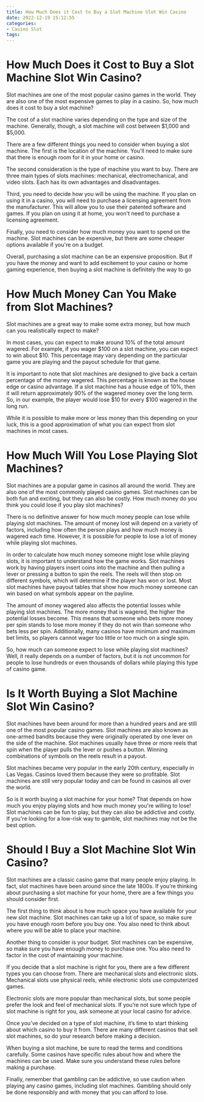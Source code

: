 ```yaml
---
title: How Much Does it Cost to Buy a Slot Machine Slot Win Casino
date: 2022-12-19 15:12:55
categories:
- Casino Slot
tags:
---
```



#  How Much Does it Cost to Buy a Slot Machine Slot Win Casino?

Slot machines are one of the most popular casino games in the world. They are also one of the most expensive games to play in a casino. So, how much does it cost to buy a slot machine?

The cost of a slot machine varies depending on the type and size of the machine. Generally, though, a slot machine will cost between $1,000 and $5,000.

There are a few different things you need to consider when buying a slot machine. The first is the location of the machine. You'll need to make sure that there is enough room for it in your home or casino.

The second consideration is the type of machine you want to buy. There are three main types of slots machines: mechanical, electromechanical, and video slots. Each has its own advantages and disadvantages.

Third, you need to decide how you will be using the machine. If you plan on using it in a casino, you will need to purchase a licensing agreement from the manufacturer. This will allow you to use their patented software and games. If you plan on using it at home, you won't need to purchase a licensing agreement.

Finally, you need to consider how much money you want to spend on the machine. Slot machines can be expensive, but there are some cheaper options available if you're on a budget.

Overall, purchasing a slot machine can be an expensive proposition. But if you have the money and want to add excitement to your casino or home gaming experience, then buying a slot machine is definitely the way to go

#  How Much Money Can You Make from Slot Machines?

Slot machines are a great way to make some extra money, but how much can you realistically expect to make?

In most cases, you can expect to make around 10% of the total amount wagered. For example, if you wager $100 on a slot machine, you can expect to win about $10. This percentage may vary depending on the particular game you are playing and the payout schedule for that game.

It is important to note that slot machines are designed to give back a certain percentage of the money wagered. This percentage is known as the house edge or casino advantage. If a slot machine has a house edge of 10%, then it will return approximately 90% of the wagered money over the long term. So, in our example, the player would lose $10 for every $100 wagered in the long run.

While it is possible to make more or less money than this depending on your luck, this is a good approximation of what you can expect from slot machines in most cases.

#  How Much Will You Lose Playing Slot Machines?

Slot machines are a popular game in casinos all around the world. They are also one of the most commonly played casino games. Slot machines can be both fun and exciting, but they can also be costly. How much money do you think you could lose if you play slot machines?

There is no definitive answer for how much money people can lose while playing slot machines. The amount of money lost will depend on a variety of factors, including how often the person plays and how much money is wagered each time. However, it is possible for people to lose a lot of money while playing slot machines.

In order to calculate how much money someone might lose while playing slots, it is important to understand how the game works. Slot machines work by having players insert coins into the machine and then pulling a lever or pressing a button to spin the reels. The reels will then stop on different symbols, which will determine if the player has won or lost. Most slot machines have payout tables that show how much money someone can win based on what symbols appear on the payline.

The amount of money wagered also affects the potential losses while playing slot machines. The more money that is wagered, the higher the potential losses become. This means that someone who bets more money per spin stands to lose more money if they do not win than someone who bets less per spin. Additionally, many casinos have minimum and maximum bet limits, so players cannot wager too little or too much on a single spin.

So, how much can someone expect to lose while playing slot machines? Well, it really depends on a number of factors, but it is not uncommon for people to lose hundreds or even thousands of dollars while playing this type of casino game.

#  Is It Worth Buying a Slot Machine Slot Win Casino?

Slot machines have been around for more than a hundred years and are still one of the most popular casino games. Slot machines are also known as one-armed bandits because they were originally operated by one lever on the side of the machine. Slot machines usually have three or more reels that spin when the player pulls the lever or pushes a button. Winning combinations of symbols on the reels result in a payout.

Slot machines became very popular in the early 20th century, especially in Las Vegas. Casinos loved them because they were so profitable. Slot machines are still very popular today and can be found in casinos all over the world.

So is it worth buying a slot machine for your home? That depends on how much you enjoy playing slots and how much money you're willing to lose! Slot machines can be fun to play, but they can also be addictive and costly. If you're looking for a low-risk way to gamble, slot machines may not be the best option.

#  Should I Buy a Slot Machine Slot Win Casino?

 Slot machines are a classic casino game that many people enjoy playing. In fact, slot machines have been around since the late 1800s. If you’re thinking about purchasing a slot machine for your home, there are a few things you should consider first.

The first thing to think about is how much space you have available for your new slot machine. Slot machines can take up a lot of space, so make sure you have enough room before you buy one. You also need to think about where you will be able to place your machine.

Another thing to consider is your budget. Slot machines can be expensive, so make sure you have enough money to purchase one. You also need to factor in the cost of maintaining your machine.

If you decide that a slot machine is right for you, there are a few different types you can choose from. There are mechanical slots and electronic slots. Mechanical slots use physical reels, while electronic slots use computerized games.

Electronic slots are more popular than mechanical slots, but some people prefer the look and feel of mechanical slots. If you’re not sure which type of slot machine is right for you, ask someone at your local casino for advice.

Once you’ve decided on a type of slot machine, it’s time to start thinking about which casino to buy it from. There are many different casinos that sell slot machines, so do your research before making a decision.

When buying a slot machine, be sure to read the terms and conditions carefully. Some casinos have specific rules about how and where the machines can be used. Make sure you understand these rules before making a purchase.

Finally, remember that gambling can be addictive, so use caution when playing any casino games, including slot machines. Gambling should only be done responsibly and with money that you can afford to lose.